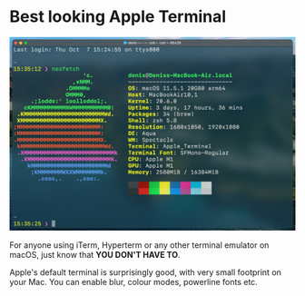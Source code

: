 # Best looking Apple Terminal

![Terminal screenshot](https://github.com/deniskabana/dotfiles/raw/master/AppleTerminalFancySetup/meta/terminal_example.png)

For anyone using iTerm, Hyperterm or any other terminal emulator on macOS, just know that **YOU DON'T HAVE TO**.

Apple's default terminal is surprisingly good, with very small footprint on your Mac. You can enable blur, colour modes, powerline fonts etc.